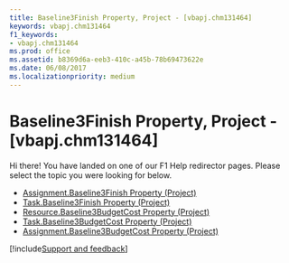 ```yaml
---
title: Baseline3Finish Property, Project - [vbapj.chm131464]
keywords: vbapj.chm131464
f1_keywords:
- vbapj.chm131464
ms.prod: office
ms.assetid: b8369d6a-eeb3-410c-a45b-78b69473622e
ms.date: 06/08/2017
ms.localizationpriority: medium
---
```



# Baseline3Finish Property, Project - [vbapj.chm131464]

Hi there! You have landed on one of our F1 Help redirector pages. Please select the topic you were looking for below.

- [Assignment.Baseline3Finish Property (Project)](https://msdn.microsoft.com/library/a52d9f03-e7f0-b1a0-69bd-cc563162bb69%28Office.15%29.aspx)
- [Task.Baseline3Finish Property (Project)](https://msdn.microsoft.com/library/06e4f91a-f2fd-d7a2-2d00-b93054673f6f%28Office.15%29.aspx)
- [Resource.Baseline3BudgetCost Property (Project)](https://msdn.microsoft.com/library/9e3781f3-81d8-ca31-e35e-06740519a351%28Office.15%29.aspx)
- [Task.Baseline3BudgetCost Property (Project)](https://msdn.microsoft.com/library/abafed34-6b35-3436-5303-97ba138caf6d%28Office.15%29.aspx)
- [Assignment.Baseline3BudgetCost Property (Project)](https://msdn.microsoft.com/library/e55e4f8e-5e14-8e7a-67f9-d6e721d7b671%28Office.15%29.aspx)

[!include[Support and feedback](~/includes/feedback-boilerplate.md)]